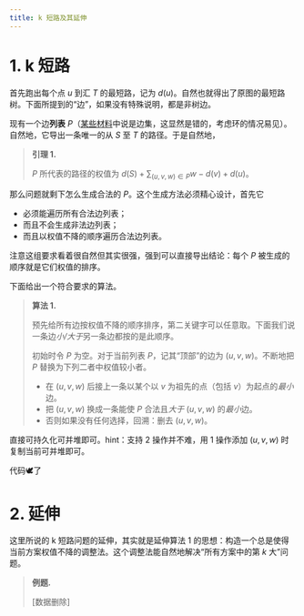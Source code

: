 ```yaml
---
title: k 短路及其延伸
---
```


# 1. k 短路

首先跑出每个点 $u$ 到汇 $T$ 的最短路，记为 $d(u)$。自然也就得出了原图的最短路树。下面所提到的“边”，如果没有特殊说明，都是非树边。

现有一个边**列表** $P$（[某些材料](https://oi-wiki.org/graph/kth-path/#k)中说是边集，这显然是错的，考虑环的情况易见）。自然地，它导出一条唯一的从 $S$ 至 $T$ 的路径。于是自然地，

> **引理 1.**
>
> $P$ 所代表的路径的权值为 $d(S)+\sum_{(u,v,w)\in P}w-d(v)+d(u)$。

那么问题就剩下怎么生成合法的 $P$。这个生成方法必须精心设计，首先它

- 必须能遍历所有合法边列表；
- 而且不会生成非法边列表；
- 而且以权值不降的顺序遍历合法边列表。

注意这组要求看着很自然但其实很强，强到可以直接导出结论：每个 $P$ 被生成的顺序就是它们权值的排序。

下面给出一个符合要求的算法。

> **算法 1.**
>
> 预先给所有边按权值不降的顺序排序，第二关键字可以任意取。下面我们说一条边*小/大于*另一条边都按的是此顺序。
>
> 初始时令 $P$ 为空。对于当前列表 $P$，记其“顶部”的边为 $(u,v,w)$。不断地把 $P$ 替换为下列二者中权值较小者。
>
> - 在 $(u,v,w)$ 后接上一条以某个以 $v$ 为祖先的点（包括 $v$）为起点的*最小*边。
> - 把 $(u,v,w)$ 换成一条能使 $P$ 合法且*大于* $(u,v,w)$ 的*最小*边。
> - 否则如果没有任何选择，回溯：删去 $(u,v,w)$。

直接可持久化可并堆即可。hint：支持 2 操作并不难，用 1 操作添加 $(u,v,w)$ 时复制当前可并堆即可。

代码🕊了

# 2. 延伸

这里所说的 k 短路问题的延伸，其实就是延伸算法 1 的思想：构造一个总是使得当前方案权值不降的调整法。这个调整法能自然地解决“所有方案中的第 $k$ 大”问题。

> **例题.**
>
> [数据删除]